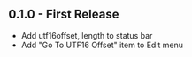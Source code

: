 ## 0.1.0 - First Release
* Add utf16offset, length to status bar
* Add "Go To UTF16 Offset" item to Edit menu
